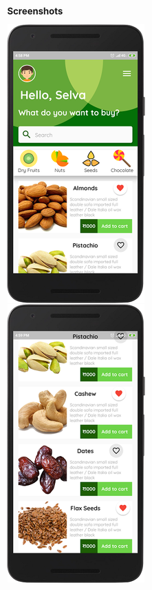## Screenshots
![alt text](screenshots/device-2018-12-07-165838.png "")
![alt text](screenshots/device-2018-12-07-165925.png "")